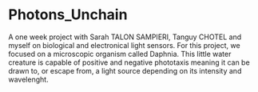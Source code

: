 # Photons_Unchain
A one week project with Sarah TALON SAMPIERI, Tanguy CHOTEL and myself on biological and electronical light sensors.
For this project, we focused on a microscopic organism called Daphnia. This little water creature is capable of positive and negative phototaxis meaning it can be drawn to, or escape from, a light source depending on its intensity and wavelenght.

